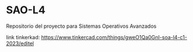 # SAO-L4
Repositorio del proyecto para Sistemas Operativos Avanzados


link tinkerkad: https://www.tinkercad.com/things/gweO1Qa0GnI-soa-l4-c1-2023/editel
